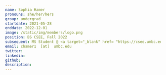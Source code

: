```yaml
---
name: Sophia Hamer
pronouns: she/her/hers
group: undergrad
startdate: 2021-05-28
enddate: 2022-12-01
image: /static/img/members/logo.png
position: BS CSEE, Fall 2022
subsequent: MS Student @ <a target="_blank" href= "https://csee.umbc.edu/">UMBC CSEE </a>
email: chamer1  [at]  umbc.edu
twitter: 
linkedin:
github: 
description:
---
```

